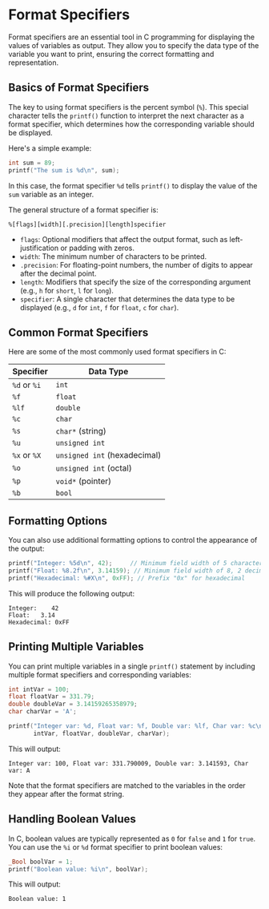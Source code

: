 # Format Specifiers

Format specifiers are an essential tool in C programming for displaying the values of variables as output. They allow you to specify the data type of the variable you want to print, ensuring the correct formatting and representation.

## Basics of Format Specifiers

The key to using format specifiers is the percent symbol (`%`). This special character tells the `printf()` function to interpret the next character as a format specifier, which determines how the corresponding variable should be displayed.

Here's a simple example:

```c
int sum = 89;
printf("The sum is %d\n", sum);
```

In this case, the format specifier `%d` tells `printf()` to display the value of the `sum` variable as an integer.

The general structure of a format specifier is:

```
%[flags][width][.precision][length]specifier
```

- `flags`: Optional modifiers that affect the output format, such as left-justification or padding with zeros.
- `width`: The minimum number of characters to be printed.
- `.precision`: For floating-point numbers, the number of digits to appear after the decimal point.
- `length`: Modifiers that specify the size of the corresponding argument (e.g., `h` for `short`, `l` for `long`).
- `specifier`: A single character that determines the data type to be displayed (e.g., `d` for `int`, `f` for `float`, `c` for `char`).

## Common Format Specifiers

Here are some of the most commonly used format specifiers in C:

| Specifier        | Data Type                      |
| ---------------- | ------------------------------ |
| `%d` or `%i` | `int`                        |
| `%f`           | `float`                      |
| `%lf`          | `double`                     |
| `%c`           | `char`                       |
| `%s`           | `char*` (string)             |
| `%u`           | `unsigned int`               |
| `%x` or `%X` | `unsigned int` (hexadecimal) |
| `%o`           | `unsigned int` (octal)       |
| `%p`           | `void*` (pointer)            |
| `%b`           | `bool`                       |

## Formatting Options

You can also use additional formatting options to control the appearance of the output:

```c
printf("Integer: %5d\n", 42);     // Minimum field width of 5 characters
printf("Float: %8.2f\n", 3.14159); // Minimum field width of 8, 2 decimal places
printf("Hexadecimal: %#X\n", 0xFF); // Prefix "0x" for hexadecimal
```

This will produce the following output:

```
Integer:    42
Float:   3.14
Hexadecimal: 0xFF
```

## Printing Multiple Variables

You can print multiple variables in a single `printf()` statement by including multiple format specifiers and corresponding variables:

```c
int intVar = 100;
float floatVar = 331.79;
double doubleVar = 3.14159265358979;
char charVar = 'A';

printf("Integer var: %d, Float var: %f, Double var: %lf, Char var: %c\n",
       intVar, floatVar, doubleVar, charVar);
```

This will output:

```
Integer var: 100, Float var: 331.790009, Double var: 3.141593, Char var: A
```

Note that the format specifiers are matched to the variables in the order they appear after the format string.

## Handling Boolean Values

In C, boolean values are typically represented as `0` for `false` and `1` for `true`. You can use the `%i` or `%d` format specifier to print boolean values:

```c
_Bool boolVar = 1;
printf("Boolean value: %i\n", boolVar);
```

This will output:

```
Boolean value: 1
```
